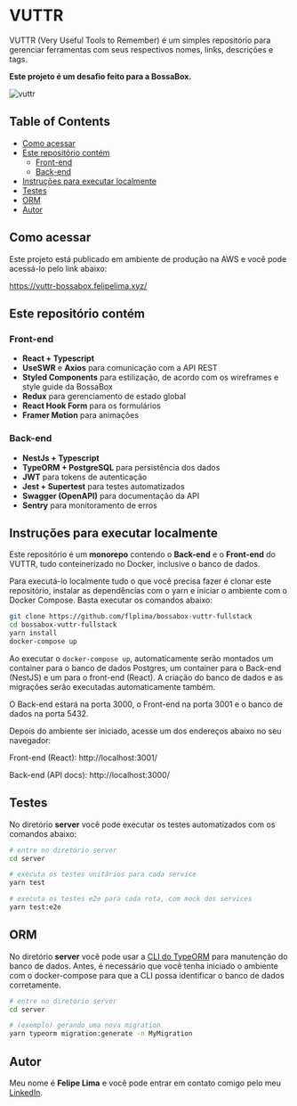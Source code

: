 # VUTTR

VUTTR (Very Useful Tools to Remember) é um simples repositório para gerenciar ferramentas com seus respectivos nomes, links, descrições e tags.

**Este projeto é um desafio feito para a BossaBox.**

![vuttr](https://user-images.githubusercontent.com/20775579/92924820-e876ad80-f40f-11ea-845f-a14b66db24e9.gif)

## Table of Contents

- [Como acessar](#como-acessar)
- [Este repositório contém](#este-repositório-contém)
  - [Front-end](#front-end)
  - [Back-end](#back-end)
- [Instruções para executar localmente](#instruções-para-executar-localmente)
- [Testes](#testes)
- [ORM](#orm)
- [Autor](#autor)

## Como acessar

Este projeto está publicado em ambiente de produção na AWS e você pode acessá-lo pelo link abaixo:

https://vuttr-bossabox.felipelima.xyz/

## Este repositório contém

### Front-end

- **React + Typescript**
- **UseSWR** e **Axios** para comunicação com a API REST
- **Styled Components** para estilização, de acordo com os wireframes e style guide da BossaBox
- **Redux** para gerenciamento de estado global
- **React Hook Form** para os formulários
- **Framer Motion** para animações

### Back-end

- **NestJs + Typescript**
- **TypeORM + PostgreSQL** para persistência dos dados
- **JWT** para tokens de autenticação
- **Jest + Supertest** para testes automatizados
- **Swagger (OpenAPI)** para documentação da API
- **Sentry** para monitoramento de erros

## Instruções para executar localmente

Este repositório é um **monorepo** contendo o **Back-end** e o **Front-end** do VUTTR, tudo conteinerizado no Docker, inclusive o banco de dados.

Para executá-lo localmente tudo o que você precisa fazer é clonar este repositório, instalar as dependências com o yarn e iniciar o ambiente com o Docker Compose. Basta executar os comandos abaixo:

```bash
git clone https://github.com/flplima/bossabox-vuttr-fullstack
cd bossabox-vuttr-fullstack
yarn install
docker-compose up
```

Ao executar o `docker-compose up`, automaticamente serão montados um container para o banco de dados Postgres, um container para o Back-end (NestJS) e um para o front-end (React). A criação do banco de dados e as migrações serão executadas automaticamente também.

O Back-end estará na porta 3000, o Front-end na porta 3001 e o banco de dados na porta 5432.

Depois do ambiente ser iniciado, acesse um dos endereços abaixo no seu navegador:

Front-end (React): http://localhost:3001/

Back-end (API docs): http://localhost:3000/

## Testes

No diretório **server** você pode executar os testes automatizados com os comandos abaixo:

```bash
# entre no diretório server
cd server

# executa os testes unitários para cada service
yarn test

# executa os testes e2e para cada rota, com mock dos services
yarn test:e2e
```

## ORM

No diretório **server** você pode usar a [CLI do TypeORM](https://github.com/typeorm/typeorm/blob/master/docs/using-cli.md) para manutenção do banco de dados. Antes, é necessário que você tenha iniciado o ambiente com o docker-compose para que a CLI possa identificar o banco de dados corretamente.

```bash
# entre no diretório server
cd server

# (exemplo) gerando uma nova migration
yarn typeorm migration:generate -n MyMigration
```

## Autor

Meu nome é **Felipe Lima** e você pode entrar em contato comigo pelo meu [LinkedIn](https://www.linkedin.com/in/felipelimadasilva/).
